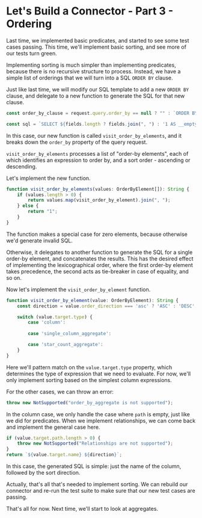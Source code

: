 # Let's Build a Connector - Part 3 - Ordering

Last time, we implemented basic predicates, and started to see some test cases passing. This time, we'll implement basic sorting, and see more of our tests turn green.

Implementing sorting is much simpler than implementing predicates, because there is no recursive structure to process. Instead, we have a simple list of orderings that we will turn into a SQL `ORDER BY` clause.

Just like last time, we will modify our SQL template to add a new `ORDER BY` clause, and delegate to a new function to generate the SQL for that new clause.

```typescript
const order_by_clause = request.query.order_by == null ? "" : `ORDER BY ${visit_order_by_elements(request.query.order_by.elements)}`;

const sql = `SELECT ${fields.length ? fields.join(", ") : '1 AS __empty'} FROM ${request.collection} ${where_clause} ${order_by_clause} ${limit_clause} ${offset_clause}`;
```

In this case, our new function is called `visit_order_by_elements`, and it breaks down the `order_by` property of the query request.

`visit_order_by_elements` processes a list of "order-by elements", each of which identifies an expression to order by, and a sort order - ascending or descending. 

Let's implement the new function.

```typescript
function visit_order_by_elements(values: OrderByElement[]): String {
    if (values.length > 0) {
        return values.map(visit_order_by_element).join(", ");
    } else {
        return "1";
    }
}
```

The function makes a special case for zero elements, because otherwise we'd generate invalid SQL.

Otherwise, it delegates to another function to generate the SQL for a single order-by element, and concatenates the results. This has the desired effect of implementing the lexicographical order, where the first order-by element takes precedence, the second acts as tie-breaker in case of equality, and so on.

Now let's implement the `visit_order_by_element` function.

```typescript
function visit_order_by_element(value: OrderByElement): String {
    const direction = value.order_direction === 'asc' ? 'ASC' : 'DESC';

    switch (value.target.type) {
        case 'column':
            
        case 'single_column_aggregate':

        case 'star_count_aggregate':
    }
}
```

Here we'll pattern match on the `value.target.type` property, which determines the type of expression that we need to evaluate. For now, we'll only implement sorting based on the simplest column expressions.

For the other cases, we can throw an error:

```typescript
throw new NotSupported("order_by_aggregate is not supported");
```

In the column case, we only handle the case where `path` is empty, just like we did for predicates. When we implement relationships, we can come back and implement the general case here.

```typescript
if (value.target.path.length > 0) {
    throw new NotSupported("Relationships are not supported");
}
return `${value.target.name} ${direction}`;
```

In this case, the generated SQL is simple: just the name of the column, followed by the sort direction.

Actually, that's all that's needed to implement sorting. We can rebuild our connector and re-run the test suite to make sure that our new test cases are passing.

That's all for now. Next time, we'll start to look at aggregates.